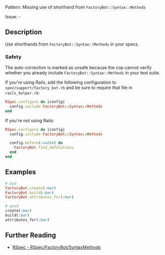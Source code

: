 Pattern: Missing use of shorthand from `FactoryBot::Syntax::Methods`

Issue: -

## Description

Use shorthands from `FactoryBot::Syntax::Methods` in your specs.

### Safety

The auto-correction is marked as unsafe because the cop
cannot verify whether you already include
`FactoryBot::Syntax::Methods` in your test suite.

If you're using Rails, add the following configuration to
`spec/support/factory_bot.rb` and be sure to require that file in
`rails_helper.rb`:

```ruby
RSpec.configure do |config|
  config.include FactoryBot::Syntax::Methods
end
```

If you're not using Rails:

```ruby
RSpec.configure do |config|
  config.include FactoryBot::Syntax::Methods

  config.before(:suite) do
    FactoryBot.find_definitions
  end
end
```

## Examples

```ruby
# bad
FactoryBot.create(:bar)
FactoryBot.build(:bar)
FactoryBot.attributes_for(:bar)

# good
create(:bar)
build(:bar)
attributes_for(:bar)
```

## Further Reading

* [RSpec - RSpec/FactoryBot/SyntaxMethods](https://docs.rubocop.org/rubocop/cops_rspec_factorybot.html#rspecfactorybotsyntaxmethods)